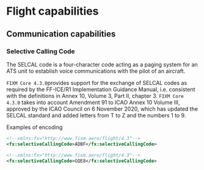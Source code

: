 # Flight capabilities

## Communication capabilities

### Selective Calling Code

The SELCAL code is a four-character code acting as a paging system for an ATS unit to establish voice communications with the pilot of an aircraft. 

`FIXM Core 4.3.0`provides support for the exchange of SELCAL codes as required by the FF-ICE/R1 Implementation Guidance Manual, i.e. consistent with the definitions 
in Annex 10, Volume 3, Part II, chapter 3. `FIXM Core 4.3.0` takes into account Amendment 91 to ICAO Annex 10 Volume III, approved by the ICAO Council on 6 November 2020, 
which has updated the SELCAL standard and added letters from T to Z and the numbers 1 to 9.

Examples of encoding

```xml
<!--xmlns:fx="http://www.fixm.aero/flight/4.3"-->
<fx:selectiveCallingCode>ADBF</fx:selectiveCallingCode>
```

```xml
<!--xmlns:fx="http://www.fixm.aero/flight/4.3"-->
<fx:selectiveCallingCode>GQE8</fx:selectiveCallingCode>
```
